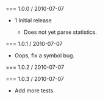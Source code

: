 === 1.0.0 / 2010-07-07

* 1 Initial release

  * Does not yet parse statistics.

=== 1.0.1 / 2010-07-07

* Oops, fix a symbol bug.

=== 1.0.2 / 2010-07-07

=== 1.0.3 / 2010-07-07

* Add more tests.

